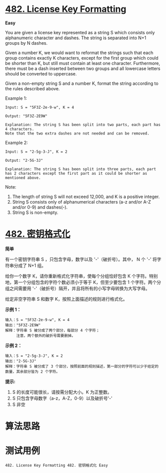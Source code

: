 # [482. License Key Formatting][enTitle]

**Easy**

You are given a license key represented as a string S which consists only alphanumeric character and dashes. The string is separated into N+1 groups by N dashes.

Given a number K, we would want to reformat the strings such that each group contains exactly K characters, except for the first group which could be shorter than K, but still must contain at least one character. Furthermore, there must be a dash inserted between two groups and all lowercase letters should be converted to uppercase.

Given a non-empty string S and a number K, format the string according to the rules described above.

Example 1:

```
Input: S = "5F3Z-2e-9-w", K = 4

Output: "5F3Z-2E9W"

Explanation: The string S has been split into two parts, each part has 4 characters.
Note that the two extra dashes are not needed and can be removed.

```



Example 2:

```
Input: S = "2-5g-3-J", K = 2

Output: "2-5G-3J"

Explanation: The string S has been split into three parts, each part has 2 characters except the first part as it could be shorter as mentioned above.

```



Note:

1. The length of string S will not exceed 12,000, and K is a positive integer. 
2. String S consists only of alphanumerical characters (a-z and/or A-Z and/or 0-9) and dashes(-). 
3. String S is non-empty.




# [482. 密钥格式化][cnTitle]

**简单**

有一个密钥字符串 S ，只包含字母，数字以及 '-'（破折号）。其中， N 个 '-' 将字符串分成了 N+1 组。

给你一个数字 K，请你重新格式化字符串，使每个分组恰好包含 K 个字符。特别地，第一个分组包含的字符个数必须小于等于 K，但至少要包含 1 个字符。两个分组之间需要用 '-'（破折号）隔开，并且将所有的小写字母转换为大写字母。

给定非空字符串 S 和数字 K，按照上面描述的规则进行格式化。



**示例 1：** 

```
输入：S = "5F3Z-2e-9-w", K = 4
输出："5F3Z-2E9W"
解释：字符串 S 被分成了两个部分，每部分 4 个字符；
     注意，两个额外的破折号需要删掉。

```

**示例 2：** 

```
输入：S = "2-5g-3-J", K = 2
输出："2-5G-3J"
解释：字符串 S 被分成了 3 个部分，按照前面的规则描述，第一部分的字符可以少于给定的数量，其余部分皆为 2 个字符。

```



**提示:** 

1. S 的长度可能很长，请按需分配大小。K 为正整数。 
2. S 只包含字母数字（a-z，A-Z，0-9）以及破折号'-' 
3. S 非空






# 算法思路

# 测试用例
```
482. License Key Formatting 482. 密钥格式化 Easy
```

[enTitle]: https://leetcode.com/problems/license-key-formatting/
[cnTitle]: https://leetcode-cn.com/problems/license-key-formatting/
